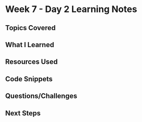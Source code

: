 # Week 7 - Day 2 Learning Notes

## Topics Covered

## What I Learned

## Resources Used

## Code Snippets

## Questions/Challenges

## Next Steps
